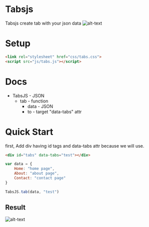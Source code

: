 # Tabsjs

Tabsjs create tab with your json data
![alt-text](https://s.put.re/zskcP4RV.png)

# Setup
```html
<link rel="stylesheet" href="css/tabs.css">
<script src="js/tabs.js"></script>
```

# Docs
- TabsJS - JSON
    - tab - function
        - data - JSON
        - to - target "data-tabs" attr

# Quick Start
first, Add div having id tags and data-tabs attr because we will use.

```html
<div id="tabs" data-tabs="test"></div>
```

```javascript
var data = {
    Home: "home page",
    About: "about page",
    Contact: "contact page"
}

TabsJS.tab(data, "test")
```

## Result
![alt-text](https://s.put.re/ow2WEshe.PNG)